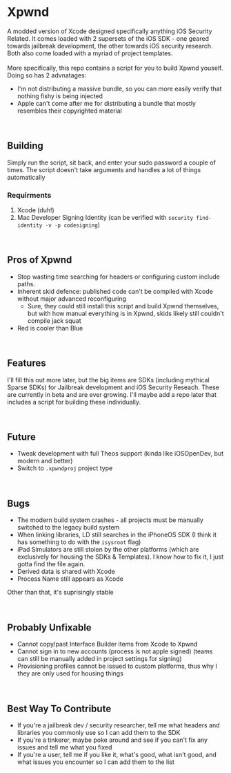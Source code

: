 # Xpwnd
A modded version of Xcode designed specifically anything iOS Security Related. It comes loaded with 2 supersets of the iOS SDK - one geared towards jailbreak development, the other towards iOS security research. Both also come loaded with a myriad of project templates.
<br><br>More specifically, this repo contains a script for you to build Xpwnd youself. Doing so has 2 advnatages:
- I'm not distributing a massive bundle, so you can more easily verify that nothing fishy is being injected
- Apple can't come after me for distributing a bundle that mostly resembles their copyrighted material

<br>

## Building
Simply run the script, sit back, and enter your sudo password a couple of times. The script doesn't take arguments and handles a lot of things automatically

### Requirments
1) Xcode (duh!)
2) Mac Developer Signing Identity (can be verified with `security find-identity -v -p codesigning`)

<br>

## Pros of Xpwnd
- Stop wasting time searching for headers or configuring custom include paths.
- Inherent skid defence: published code can't be compiled with Xcode without major advanced reconfiguring
   - Sure, they could still install this script and build Xpwnd themselves, but with how manual everything is in Xpwnd, skids likely still couldn't compile jack squat 
- Red is cooler than Blue

<br>

## Features
I'll fill this out more later, but the big items are SDKs (including mythical Sparse SDKs) for Jailbreak development and iOS Security Reseach.
These are currently in beta and are ever growing. I'll maybe add a repo later that includes a script for building these individually.

<br>

## Future
- Tweak development with full Theos support (kinda like iOSOpenDev, but modern and better)
- Switch to `.xpwndproj` project type

<br>

## Bugs
- The modern build system crashes - all projects must be manually switched to the legacy build system
- When linking libraries, LD still searches in the iPhoneOS SDK (I think it has something to do with the `isysroot` flag)
- iPad Simulators are still stolen by the other platforms (which are exclusively for housing the SDKs & Templates). I know how to fix it, I just gotta find the file again.
- Derived data is shared with Xcode
- Process Name still appears as Xcode

Other than that, it's suprisingly stable

<br>

## Probably Unfixable
- Cannot copy/past Interface Builder items from Xcode to Xpwnd
- Cannot sign in to new accounts (process is not apple signed) (teams can still be manually added in project settings for signing)
- Provisioning profiles cannot be issued to custom platforms, thus why I they are only used for housing things

<br>

## Best Way To Contribute
- If you're a jailbreak dev / security researcher, tell me what headers and libraries you commonly use so I can add them to the SDK
- If you're a tinkerer, maybe poke around and see if you can't fix any issues and tell me what you fixed
- If you're a user, tell me if you like it, what's good, what isn't good, and what issues you encounter so I can add them to the list
